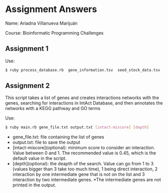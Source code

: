 # Assignment Answers

Name: Ariadna Villanueva Marijuán

Course: Bioinformatic Programming Challenges

## Assignment 1

Use:

```bash
$ ruby process_database.rb  gene_information.tsv  seed_stock_data.tsv  cross_data.tsv  new_stock_file.tsv
```

## Assignment 2

This script takes a list of genes and creates interactions networks with the genes, searching for interactions in IntAct Database, and then annotates the networks with a KEGG pathway and GO terms

Use:
```bash
$ ruby main.rb gene_file.txt output.txt [intact-miscore] [depth]
```
- gene_file.txt: file containing the list of genes
- output.txt: file to save the output
- \[intact-miscore]\(optional): minimum score to consider an interaction. Value between 0 and 1. The recommended value is 0.45, which is the default value in the script.
- \[depth]\(optional): the deapth of the search. Value can go from 1 to 3 (values bigger than 3 take too much time), 1 being direct interaction, 2 interaction by one intermediate gene that is not on the list and 3 interaction by two intermediate genes.
*The intermediate genes are not printed in the output.

